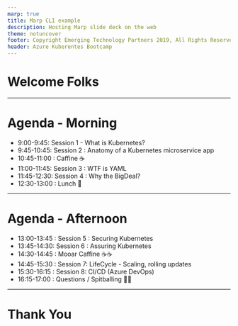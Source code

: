```yaml
---
marp: true
title: Marp CLI example
description: Hosting Marp slide deck on the web
theme: notuncover
footer: Copyright Emerging Technology Partners 2019, All Rights Reserved
header: Azure Kuberentes Bootcamp
---
```

# Welcome Folks
---

# Agenda - Morning

* 9:00-9:45: Session 1 - What is Kubernetes? 
* 9:45-10:45: Session 2 : Anatomy of a Kubernetes microservice app
* 10:45-11:00 : Caffine ☕️
* 11:00-11:45: Session 3 : WTF is YAML
* 11:45-12:30: Session 4 : Why the BigDeal?
* 12:30-13:00 : Lunch 🍔

---

# Agenda - Afternoon

* 13:00-13:45 : Session 5 : Securing Kubernetes
* 13:45-14:30: Session 6 : Assuring Kubernetes
* 14:30-14:45 : Mooar Caffine ☕️☕️
* 14:45-15:30 : Session 7: LifeCycle - Scaling, rolling updates
* 15:30-16:15 : Session 8: CI/CD (Azure DevOps)
* 16:15-17:00 : Questions / Spitballing 🙋‍♀️

---

# Thank You

